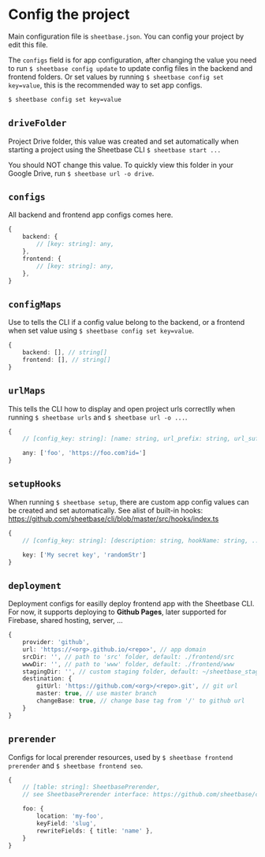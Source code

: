 # Config the project

Main configuration file is `sheetbase.json`. You can config your project by edit this file.

The `configs` field is for app configuration, after changing the value you need to run `$ sheetbase config update` to update config files in the backend and frontend folders. Or set values by running `$ sheetbase config set key=value`, this is the recommended way to set app configs.

```sh
$ sheetbase config set key=value
```

## `driveFolder`

Project Drive folder, this value was created and set automatically when starting a project using the Sheetbase CLI `$ sheetbase start ...`

You should NOT change this value. To quickly view this folder in your Google Drive, run `$ sheetbase url -o drive`.

## `configs`

All backend and frontend app configs comes here.

```ts
{
    backend: {
        // [key: string]: any,
    },
    frontend: {
        // [key: string]: any,
    },
}
```

## `configMaps`

Use to tells the CLI if a config value belong to the backend, or a frontend when set value using `$ sheetbase config set key=value`.

```ts
{
    backend: [], // string[]
    frontend: [], // string[]
}
```

## `urlMaps`

This tells the CLI how to display and open project urls correctlly when running `$ sheetbase urls` and `$ sheetbase url -o ...`.

```ts
{
    // [config_key: string]: [name: string, url_prefix: string, url_suffix: string]

    any: ['foo', 'https://foo.com?id=']
}
```

## `setupHooks`

When running `$ sheetbase setup`, there are custom app config values can be created and set automatically. See alist of built-in hooks: <https://github.com/sheetbase/cli/blob/master/src/hooks/index.ts>

```ts
{
    // [config_key: string]: [description: string, hookName: string, ... hook_args: []]

    key: ['My secret key', 'randomStr']
}
```

## `deployment`

Deployment configs for easilly deploy frontend app with the Sheetbase CLI. For now, it supports deploying to **Github Pages**, later supported for Firebase, shared hosting, server, ...

```ts
{
    provider: 'github',
    url: 'https://<org>.github.io/<repo>', // app domain
    srcDir: '', // path to 'src' folder, default: ./frontend/src
    wwwDir: '', // path to 'www' folder, default: ./frontend/www
    stagingDir: '', // custom staging folder, default: ~/sheetbase_staging/<project_name>
    destination: {
        gitUrl: 'https://github.com/<org>/<repo>.git', // git url
        master: true, // use master branch
        changeBase: true, // change base tag from '/' to github url
    }
}
```

## `prerender`

Configs for local prerender resources, used by `$ sheetbase frontend prerender` and `$ sheetbase frontend seo`.

```ts
{
    // [table: string]: SheetbasePrerender,
    // see SheetbasePrerender interface: https://github.com/sheetbase/cli/blob/44d04d8f682d308cc8de816016b5198a57a7d567/src/services/project.ts#L31

    foo: {
        location: 'my-foo',
        keyField: 'slug',
        rewriteFields: { title: 'name' },
    }
}
```